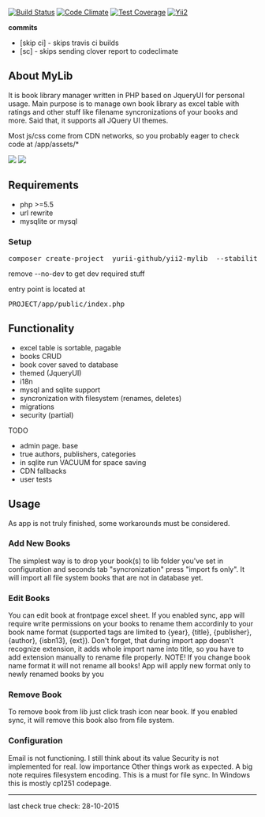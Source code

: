 
[![Build Status](https://travis-ci.org/yurii-github/yii2-mylib.svg?branch=master)](https://travis-ci.org/yurii-github/yii2-mylib) [![Code Climate](https://codeclimate.com/github/yurii-github/yii2-mylib/badges/gpa.svg)](https://codeclimate.com/github/yurii-github/yii2-mylib) [![Test Coverage](https://codeclimate.com/github/yurii-github/yii2-mylib/badges/coverage.svg)](https://codeclimate.com/github/yurii-github/yii2-mylib/coverage) [![Yii2](https://img.shields.io/badge/Powered_by-Yii_Framework-green.svg?style=flat)](http://www.yiiframework.com/)

<b>commits</b>

+ [skip ci]  - skips travis ci builds
+ [sc] - skips sending clover report to codeclimate

<h2>About MyLib</h2>

It is book library manager written in PHP based on JqueryUI for personal usage. Main purpose is to manage own book library as excel table with ratings and other stuff like filename syncronizations of your books and more.
Said that, it supports all JQuery UI themes.

Most js/css come from CDN networks, so you probably eager to check code at /app/assets/*

<img src="http://s16.postimg.org/khmq5yr1x/image.png" />

<img src="http://s8.postimg.org/8j6idmcc5/image.png" />

<h2>Requirements</h2>

+ php >=5.5
+ url rewrite
+ mysqlite or mysql


<h3>Setup</h3>

<pre>composer create-project  yurii-github/yii2-mylib  --stability=dev --no-dev</pre>
remove --no-dev to get dev required stuff

entry point is located at
<pre>PROJECT/app/public/index.php</pre>


<h2>Functionality</h2>

- excel table is sortable, pagable
- books CRUD
- book cover saved to database
- themed (JqueryUI)
- i18n
- mysql and sqlite support
- syncronization with filesystem (renames, deletes)
- migrations
- security (partial)
 
TODO

- admin page. base
- true authors, publishers, categories
- in sqlite run VACUUM for space saving
- CDN fallbacks
- user tests
</pre>


<h2>Usage</h2>

As app is not truly finished, some workarounds must be considered.

<h3>Add New Books</h3>
The simplest way is to drop your book(s) to lib folder you've set in configuration and seconds tab "syncronization" press "import fs only". It will import all file system books that are not in database yet.

<h3>Edit Books</h3>
You can edit book at frontpage excel sheet.
If you enabled sync, app will require write permissions on your books to rename them accordinly to your book name format (supported tags are limited to {year}, {title}, {publisher}, {author}, {isbn13}, {ext}). Don't forget, that during import app doesn't recognize extension, it adds whole import name into title, so you have to add extension manually to rename file properly.
NOTE! If you change book name format it will not rename all books! App will apply new format only to newly renamed books by you

<h3>Remove Book</h3>
To remove book from lib just click trash icon near book.
If you enabled sync, it will remove this book also from file system.

<h3>Configuration</h3>
Email is not functioning. I still think about its value
Security is not implemented for real. low importance
Other things work as expected. A big note requires filesystem encoding. This is a must for file sync. In Windows this is mostly cp1251 codepage.


----------------------

last check true check: 28-10-2015
